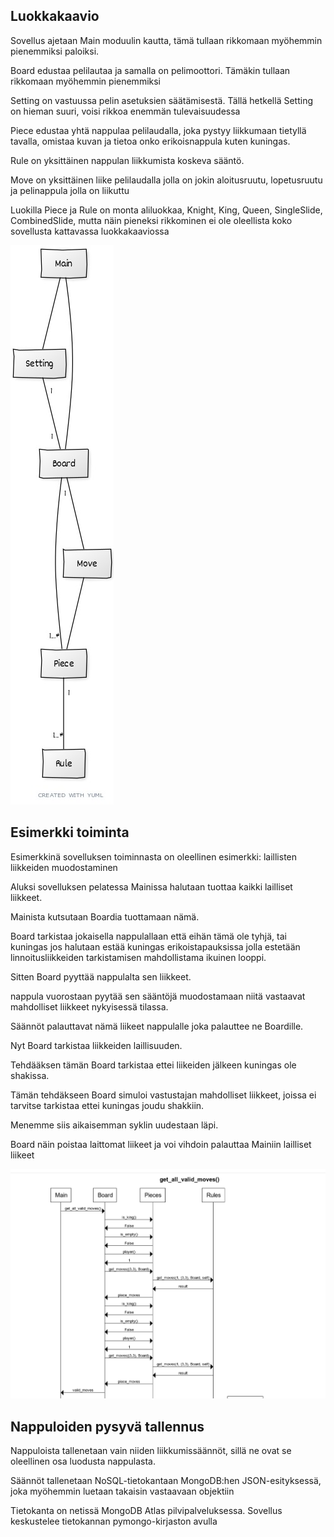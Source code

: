 ## Luokkakaavio
Sovellus ajetaan Main moduulin kautta, tämä tullaan rikkomaan myöhemmin pienemmiksi paloiksi.

Board edustaa pelilautaa ja samalla on pelimoottori. Tämäkin tullaan rikkomaan myöhemmin pienemmiksi

Setting on vastuussa pelin asetuksien säätämisestä. Tällä hetkellä Setting on hieman suuri, voisi rikkoa enemmän tulevaisuudessa

Piece edustaa yhtä nappulaa pelilaudalla, joka pystyy liikkumaan tietyllä tavalla, omistaa kuvan ja tietoa onko erikoisnappula kuten kuningas.

Rule on yksittäinen nappulan liikkumista koskeva sääntö.

Move on yksittäinen liike pelilaudalla jolla on jokin aloitusruutu, lopetusruutu ja pelinappula jolla on liikuttu

Luokilla Piece ja Rule on monta aliluokkaa, Knight, King, Queen, SingleSlide, CombinedSlide, mutta näin pieneksi rikkominen ei ole oleellista koko sovellusta kattavassa luokkakaaviossa

![Luokkakaavio](./kuvat/luokka_kaavio.jpg)

## Esimerkki toiminta

Esimerkkinä sovelluksen toiminnasta on oleellinen esimerkki: laillisten liikkeiden muodostaminen

Aluksi sovelluksen pelatessa Mainissa halutaan tuottaa kaikki lailliset liikkeet.

Mainista kutsutaan Boardia tuottamaan nämä.

Board tarkistaa jokaisella nappulallaan että eihän tämä ole tyhjä, tai kuningas jos halutaan estää kuningas erikoistapauksissa jolla estetään linnoitusliikkeiden tarkistamisen mahdollistama ikuinen looppi.

Sitten Board pyyttää nappulalta sen liikkeet.

nappula vuorostaan pyytää sen sääntöjä muodostamaan niitä vastaavat mahdolliset liikkeet nykyisessä tilassa.

Säännöt palauttavat nämä liikeet nappulalle joka palauttee ne Boardille.

Nyt Board tarkistaa liikkeiden laillisuuden.

Tehdääksen tämän Board tarkistaa ettei liikeiden jälkeen kuningas ole shakissa.

Tämän tehdäkseen Board simuloi vastustajan mahdolliset liikkeet, joissa ei tarvitse tarkistaa ettei kuningas joudu shakkiin.

Menemme siis aikaisemman syklin uudestaan läpi.

Board näin poistaa laittomat liikeet ja voi vihdoin palauttaa Mainiin lailliset liikeet

![Sekvenssikaavio](./kuvat/sekvenssi_kaavio.png)

## Nappuloiden pysyvä tallennus

Nappuloista tallenetaan vain niiden liikkumissäännöt, sillä ne ovat se oleellinen osa luodusta nappulasta.

Säännöt tallenetaan NoSQL-tietokantaan MongoDB:hen JSON-esityksessä, joka myöhemmin luetaan takaisin vastaavaan objektiin

Tietokanta on netissä MongoDB Atlas pilvipalveluksessa. Sovellus keskustelee tietokannan pymongo-kirjaston avulla